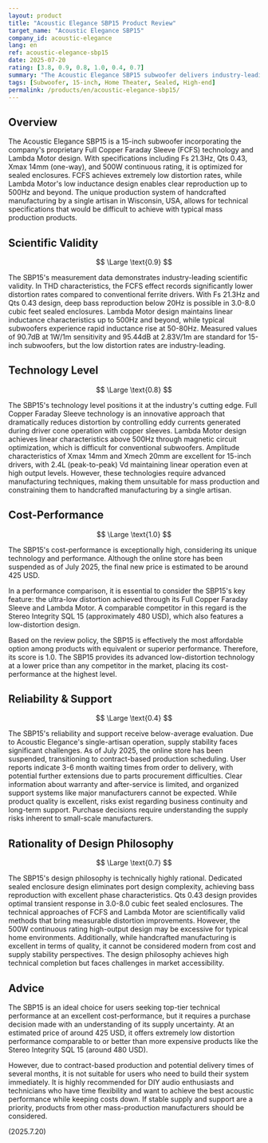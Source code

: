 ```yaml
---
layout: product
title: "Acoustic Elegance SBP15 Product Review"
target_name: "Acoustic Elegance SBP15"
company_id: acoustic-elegance
lang: en
ref: acoustic-elegance-sbp15
date: 2025-07-20
rating: [3.8, 0.9, 0.8, 1.0, 0.4, 0.7]
summary: "The Acoustic Elegance SBP15 subwoofer delivers industry-leading low distortion with its innovative Full Copper Faraday Sleeve and Lambda Motor technology. It offers the best cost-performance among products with comparable low-distortion capabilities, but faces supply issues due to small-scale manufacturing."
tags: [Subwoofer, 15-inch, Home Theater, Sealed, High-end]
permalink: /products/en/acoustic-elegance-sbp15/
---
```


## Overview

The Acoustic Elegance SBP15 is a 15-inch subwoofer incorporating the company's proprietary Full Copper Faraday Sleeve (FCFS) technology and Lambda Motor design. With specifications including Fs 21.3Hz, Qts 0.43, Xmax 14mm (one-way), and 500W continuous rating, it is optimized for sealed enclosures. FCFS achieves extremely low distortion rates, while Lambda Motor's low inductance design enables clear reproduction up to 500Hz and beyond. The unique production system of handcrafted manufacturing by a single artisan in Wisconsin, USA, allows for technical specifications that would be difficult to achieve with typical mass production products.

## Scientific Validity

$$ \Large \text{0.9} $$

The SBP15's measurement data demonstrates industry-leading scientific validity. In THD characteristics, the FCFS effect records significantly lower distortion rates compared to conventional ferrite drivers. With Fs 21.3Hz and Qts 0.43 design, deep bass reproduction below 20Hz is possible in 3.0-8.0 cubic feet sealed enclosures. Lambda Motor design maintains linear inductance characteristics up to 500Hz and beyond, while typical subwoofers experience rapid inductance rise at 50-80Hz. Measured values of 90.7dB at 1W/1m sensitivity and 95.44dB at 2.83V/1m are standard for 15-inch subwoofers, but the low distortion rates are industry-leading.

## Technology Level

$$ \Large \text{0.8} $$

The SBP15's technology level positions it at the industry's cutting edge. Full Copper Faraday Sleeve technology is an innovative approach that dramatically reduces distortion by controlling eddy currents generated during driver cone operation with copper sleeves. Lambda Motor design achieves linear characteristics above 500Hz through magnetic circuit optimization, which is difficult for conventional subwoofers. Amplitude characteristics of Xmax 14mm and Xmech 20mm are excellent for 15-inch drivers, with 2.4L (peak-to-peak) Vd maintaining linear operation even at high output levels. However, these technologies require advanced manufacturing techniques, making them unsuitable for mass production and constraining them to handcrafted manufacturing by a single artisan.

## Cost-Performance

$$ \Large \text{1.0} $$

The SBP15's cost-performance is exceptionally high, considering its unique technology and performance. Although the online store has been suspended as of July 2025, the final new price is estimated to be around 425 USD.

In a performance comparison, it is essential to consider the SBP15's key feature: the ultra-low distortion achieved through its Full Copper Faraday Sleeve and Lambda Motor. A comparable competitor in this regard is the Stereo Integrity SQL 15 (approximately 480 USD), which also features a low-distortion design.

Based on the review policy, the SBP15 is effectively the most affordable option among products with equivalent or superior performance. Therefore, its score is 1.0. The SBP15 provides its advanced low-distortion technology at a lower price than any competitor in the market, placing its cost-performance at the highest level.

## Reliability & Support

$$ \Large \text{0.4} $$

The SBP15's reliability and support receive below-average evaluation. Due to Acoustic Elegance's single-artisan operation, supply stability faces significant challenges. As of July 2025, the online store has been suspended, transitioning to contract-based production scheduling. User reports indicate 3-6 month waiting times from order to delivery, with potential further extensions due to parts procurement difficulties. Clear information about warranty and after-service is limited, and organized support systems like major manufacturers cannot be expected. While product quality is excellent, risks exist regarding business continuity and long-term support. Purchase decisions require understanding the supply risks inherent to small-scale manufacturers.

## Rationality of Design Philosophy

$$ \Large \text{0.7} $$

The SBP15's design philosophy is technically highly rational. Dedicated sealed enclosure design eliminates port design complexity, achieving bass reproduction with excellent phase characteristics. Qts 0.43 design provides optimal transient response in 3.0-8.0 cubic feet sealed enclosures. The technical approaches of FCFS and Lambda Motor are scientifically valid methods that bring measurable distortion improvements. However, the 500W continuous rating high-output design may be excessive for typical home environments. Additionally, while handcrafted manufacturing is excellent in terms of quality, it cannot be considered modern from cost and supply stability perspectives. The design philosophy achieves high technical completion but faces challenges in market accessibility.

## Advice

The SBP15 is an ideal choice for users seeking top-tier technical performance at an excellent cost-performance, but it requires a purchase decision made with an understanding of its supply uncertainty. At an estimated price of around 425 USD, it offers extremely low distortion performance comparable to or better than more expensive products like the Stereo Integrity SQL 15 (around 480 USD).

However, due to contract-based production and potential delivery times of several months, it is not suitable for users who need to build their system immediately. It is highly recommended for DIY audio enthusiasts and technicians who have time flexibility and want to achieve the best acoustic performance while keeping costs down. If stable supply and support are a priority, products from other mass-production manufacturers should be considered.

(2025.7.20)